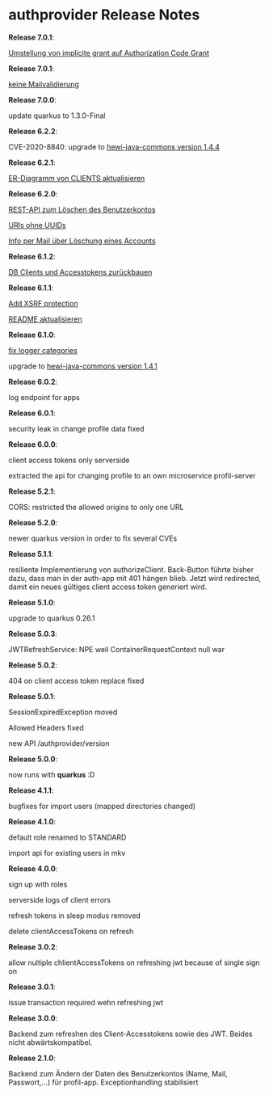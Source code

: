 # authprovider Release Notes

__Release 7.0.1__:

[Umstellung von implicite grant auf Authorization Code Grant](https://github.com/heike2718/authprovider/issues/32)

__Release 7.0.1__:

[keine Mailvalidierung](https://github.com/heike2718/auth-app/issues/26)

__Release 7.0.0__:

update quarkus to 1.3.0-Final

__Release 6.2.2__:

CVE-2020-8840: upgrade to [hewi-java-commons version 1.4.4](https://github.com/heike2718/hewi-java-commons/releases/tag/1.4.4)

__Release 6.2.1__:

[ER-Diagramm von CLIENTS aktualisieren](https://github.com/heike2718/authprovider/issues/22)

__Release 6.2.0__:

[REST-API zum Löschen des Benutzerkontos](https://github.com/heike2718/authprovider/issues/13)

[URIs ohne UUIDs](https://github.com/heike2718/authprovider/issues/20)

[Info per Mail über Löschung eines Accounts](https://github.com/heike2718/authprovider/issues/21)

__Release 6.1.2__:

[DB Clients und Accesstokens zurückbauen](https://github.com/heike2718/authprovider/issues/17)

__Release 6.1.1__:

[Add XSRF protection](https://github.com/heike2718/authprovider/issues/7)

[README aktualisieren](https://github.com/heike2718/authprovider/issues/15)

__Release 6.1.0__:

[fix logger categories](https://github.com/heike2718/authprovider/issues/10)

upgrade to [hewi-java-commons version 1.4.1](https://github.com/heike2718/hewi-java-commons/releases/tag/1.4.1)

__Release 6.0.2__:

log endpoint for apps

__Release 6.0.1__:

security leak in change profile data fixed

__Release 6.0.0__:

client access tokens only serverside

extracted the api for changing profile to an own microservice profil-server

__Release 5.2.1__:

CORS: restricted the allowed origins to only one URL

__Release 5.2.0__:

newer quarkus version in order to fix several CVEs

__Release 5.1.1__:

resiliente Implementierung von authorizeClient. Back-Button führte bisher dazu, dass man in der auth-app mit 401 hängen blieb. Jetzt wird redirected, damit ein neues gültiges client access token generiert wird.

__Release 5.1.0__:

upgrade to quarkus 0.26.1

__Release 5.0.3__:

JWTRefreshService: NPE weil ContainerRequestContext null war

__Release 5.0.2__:

404 on client access token replace fixed

__Release 5.0.1__:

SessionExpiredException moved

Allowed Headers fixed

new API /authprovider/version

__Release 5.0.0__:

now runs with __quarkus__ :D

__Release 4.1.1__:

bugfixes for import users (mapped directories changed)

__Release 4.1.0__:

default role renamed to STANDARD

import api for existing users in mkv

__Release 4.0.0__:

sign up with roles

serverside logs of client errors

refresh tokens in sleep modus removed

delete clientAccessTokens on refresh

__Release 3.0.2__:

allow nultiple chlientAccessTokens on refreshing jwt because of single sign on

__Release 3.0.1__:

issue transaction required wehn refreshing jwt

__Release 3.0.0__:

Backend zum refreshen des Client-Accesstokens sowie des JWT. Beides nicht abwärtskompatibel.

__Release 2.1.0__:

Backend zum Ändern der Daten des Benutzerkontos (Name, Mail, Passwort,...) für profil-app. Exceptionhandling stabilisiert
